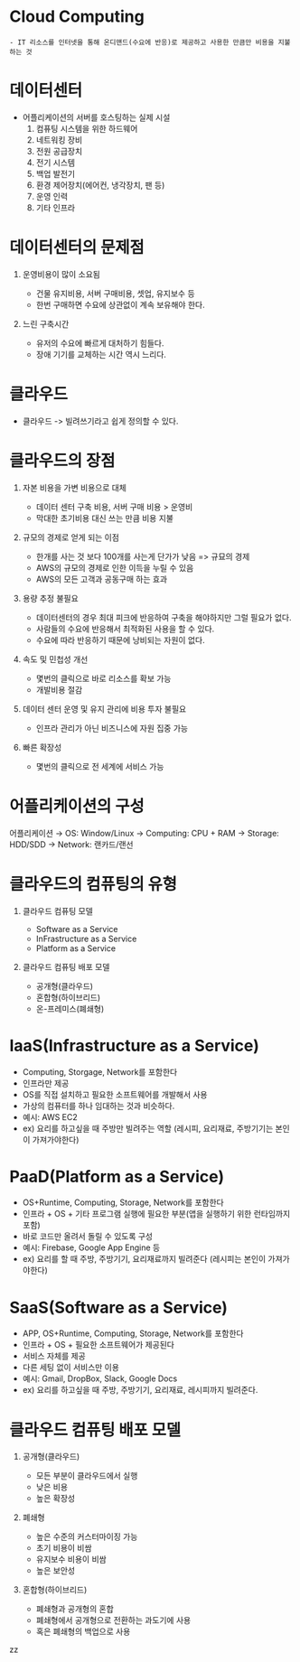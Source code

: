 # Cloud Computing

    - IT 리소스를 인터넷을 통해 온디맨드(수요에 반응)로 제공하고 사용한 만큼만 비용을 지불하는 것

# 데이터센터

- 어플리케이션의 서버를 호스팅하는 실제 시설
    1. 컴퓨팅 시스템을 위한 하드웨어
    2. 네트워킹 장비
    3. 전원 공급장치
    4. 전기 시스템
    5. 백업 발전기
    6. 환경 제어장치(에어컨, 냉각장치, 팬 등)
    7. 운영 인력
    8. 기타 인프라

# 데이터센터의 문제점

1. 운영비용이 많이 소요됨  

    - 건물 유지비용, 서버 구매비용, 셋업, 유지보수 등  
    - 한번 구매하면 수요에 상관없이 계속 보유해야 한다.  


2. 느린 구축시간  

    - 유저의 수요에 빠르게 대처하기 힘들다.  
    - 장애 기기를 교체하는 시간 역시 느리다.

# 클라우드

- 클라우드 -> 빌려쓰기라고 쉽게 정의할 수 있다.

# 클라우드의 장점

1. 자본 비용을 가변 비용으로 대체
    - 데이터 센터 구축 비용, 서버 구매 비용 > 운영비
    - 막대한 초기비용 대신 쓰는 만큼 비용 지불



2. 규모의 경제로 얻게 되는 이점
    - 한개를 사는 것 보다 100개를 사는게 단가가 낮음 => 규묘의 경제
    - AWS의 규모의 경제로 인한 이득을 누릴 수 있음
    - AWS의 모든 고객과 공동구매 하는 효과  


3. 용량 추정 불필요
    - 데이터센터의 경우 최대 피크에 반응하여 구축을 해야하지만 그럴 필요가 없다.
    - 사람들의 수요에 반응해서 최적화된 사용을 할 수 있다.
    - 수요에 따라 반응하기 때문에 낭비되는 자원이 없다.


4. 속도 및 민첩성 개선
    - 몇번의 클릭으로 바로 리소스를 확보 가능
    - 개발비용 절감  


5. 데이터 센터 운영 및 유지 관리에 비용 투자 불필요
    - 인프라 관리가 아닌 비즈니스에 자원 집중 가능


6. 빠른 확장성
    - 몇번의 클릭으로 전 세계에 서비스 가능

# 어플리케이션의 구성

어플리케이션 &rarr;
OS: Window/Linux &rarr;
Computing: CPU + RAM &rarr;
Storage: HDD/SDD &rarr;
Network: 랜카드/랜선

# 클라우드의 컴퓨팅의 유형

1. 클라우드 컴퓨팅 모델
    - Software as a Service
    - InFrastructure as a Service
    - Platform as a Service

2. 클라우드 컴퓨팅 배포 모델
    - 공개형(클라우드)
    - 혼합형(하이브리드)
    - 온-프레미스(폐쇄형)

# IaaS(Infrastructure as a Service)

- Computing, Storgage, Network를 포함한다
- 인프라만 제공
- OS를 직접 설치하고 필요한 소프트웨어를 개발해서 사용
- 가상의 컴퓨터를 하나 임대하는 것과 비슷하다.
- 예시: AWS EC2
- ex) 요리를 하고싶을 때 주방만 빌려주는 역할  (레시피, 요리재료, 주방기기는 본인이 가져가야한다)

# PaaD(Platform as a Service)

- OS+Runtime, Computing, Storage, Network를 포함한다
- 인프라 + OS + 기타 프로그램 실행에 필요한 부분(앱을 실행하기 위한 런타임까지 포함)
- 바로 코드만 올려서 돌릴 수 있도록 구성
- 예시: Firebase, Google App Engine 등
- ex) 요리를 할 때 주방, 주방기기, 요리재료까지 빌려준다  (레시피는 본인이 가져가야한다)

# SaaS(Software as a Service)

- APP, OS+Runtime, Computing, Storage, Network를 포함한다
- 인프라 + OS + 필요한 소프트웨어가 제공된다
- 서비스 자체를 제공
- 다른 세팅 없이 서비스만 이용
- 예시: Gmail, DropBox, Slack, Google Docs
- ex) 요리를 하고싶을 때  주방, 주방기기, 요리재료, 레시피까지 빌려준다.

# 클라우드 컴퓨팅 배포 모델

1. 공개형(클라우드)
    - 모든 부분이 클라우드에서 실행
    - 낮은 비용
    - 높은 확장성

2. 폐쇄형
    - 높은 수준의 커스터마이징 가능
    - 초기 비용이 비쌈
    - 유지보수 비용이 비쌈
    - 높은 보안성

3. 혼합형(하이브리드)
    - 폐쇄형과 공개형의 혼합
    - 폐쇄형에서 공개형으로 전환하는 과도기에 사용
    - 혹은 폐쇄형의 백업으로 사용

zz
